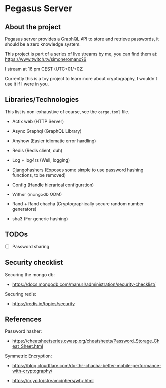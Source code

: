 # Pegasus Server

## About the project

Pegasus server provides a GraphQL API to store and retrieve passwords, it should be a zero knowledge system.

This project is part of a series of live streams by me, you can find them at: https://www.twitch.tv/simoneromano96

I stream at 16 pm CEST (UTC+01/+02)

Currently this is a toy project to learn more about cryptography, I wouldn't use it if I were in you.

## Libraries/Technologies

This list is non-exhaustive of course, see the `cargo.toml` file.

* Actix web (HTTP Server)

* Async Graphql (GraphQL Library)

* Anyhow (Easier idiomatic error handling)

* Redis (Redis client, duh)

* Log + log4rs (Well, logging)

* Djangohashers (Exposes some simple to use password hashing functions, to be removed)

* Config (Handle hierarical configuration)

* Wither (mongodb ODM)

* Rand + Rand chacha (Cryptographically secure random number generators)

* sha3 (For generic hashing)

## TODOs

* [ ] Password sharing

## Security checklist

Securing the mongo db:

* https://docs.mongodb.com/manual/administration/security-checklist/

Securing redis:

* https://redis.io/topics/security

## References

Password hasher:

* https://cheatsheetseries.owasp.org/cheatsheets/Password_Storage_Cheat_Sheet.html

Symmetric Encryption:

* https://blog.cloudflare.com/do-the-chacha-better-mobile-performance-with-cryptography/

* https://cr.yp.to/streamciphers/why.html
